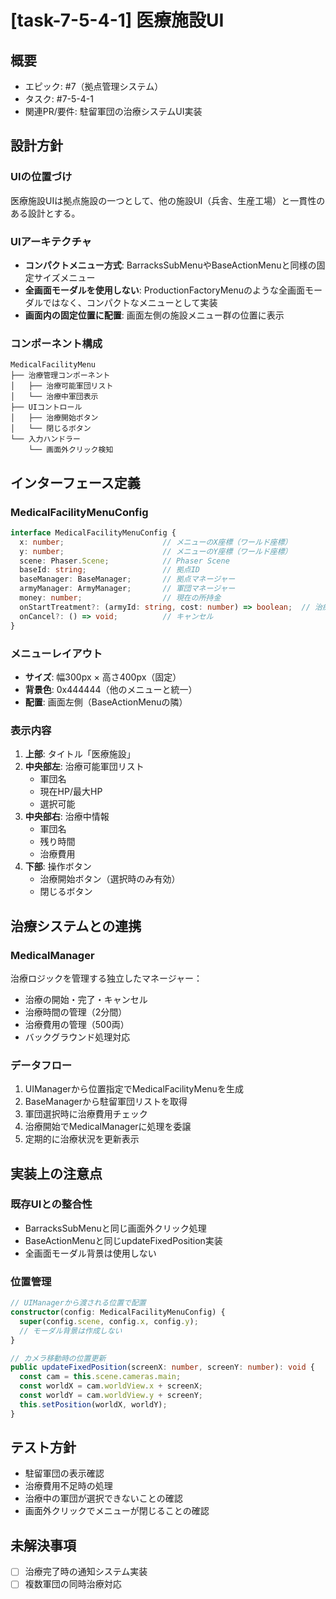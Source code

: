 # [task-7-5-4-1] 医療施設UI

## 概要
- エピック: #7（拠点管理システム）
- タスク: #7-5-4-1
- 関連PR/要件: 駐留軍団の治療システムUI実装

## 設計方針

### UIの位置づけ
医療施設UIは拠点施設の一つとして、他の施設UI（兵舎、生産工場）と一貫性のある設計とする。

### UIアーキテクチャ
- **コンパクトメニュー方式**: BarracksSubMenuやBaseActionMenuと同様の固定サイズメニュー
- **全画面モーダルを使用しない**: ProductionFactoryMenuのような全画面モーダルではなく、コンパクトなメニューとして実装
- **画面内の固定位置に配置**: 画面左側の施設メニュー群の位置に表示

### コンポーネント構成
```
MedicalFacilityMenu
├── 治療管理コンポーネント
│   ├── 治療可能軍団リスト
│   └── 治療中軍団表示
├── UIコントロール
│   ├── 治療開始ボタン
│   └── 閉じるボタン
└── 入力ハンドラー
    └── 画面外クリック検知
```

## インターフェース定義

### MedicalFacilityMenuConfig
```typescript
interface MedicalFacilityMenuConfig {
  x: number;                      // メニューのX座標（ワールド座標）
  y: number;                      // メニューのY座標（ワールド座標）
  scene: Phaser.Scene;            // Phaser Scene
  baseId: string;                 // 拠点ID
  baseManager: BaseManager;       // 拠点マネージャー
  armyManager: ArmyManager;       // 軍団マネージャー
  money: number;                  // 現在の所持金
  onStartTreatment?: (armyId: string, cost: number) => boolean;  // 治療開始
  onCancel?: () => void;          // キャンセル
}
```

### メニューレイアウト
- **サイズ**: 幅300px × 高さ400px（固定）
- **背景色**: 0x444444（他のメニューと統一）
- **配置**: 画面左側（BaseActionMenuの隣）

### 表示内容
1. **上部**: タイトル「医療施設」
2. **中央部左**: 治療可能軍団リスト
   - 軍団名
   - 現在HP/最大HP
   - 選択可能
3. **中央部右**: 治療中情報
   - 軍団名
   - 残り時間
   - 治療費用
4. **下部**: 操作ボタン
   - 治療開始ボタン（選択時のみ有効）
   - 閉じるボタン

## 治療システムとの連携

### MedicalManager
治療ロジックを管理する独立したマネージャー：
- 治療の開始・完了・キャンセル
- 治療時間の管理（2分間）
- 治療費用の管理（500両）
- バックグラウンド処理対応

### データフロー
1. UIManagerから位置指定でMedicalFacilityMenuを生成
2. BaseManagerから駐留軍団リストを取得
3. 軍団選択時に治療費用チェック
4. 治療開始でMedicalManagerに処理を委譲
5. 定期的に治療状況を更新表示

## 実装上の注意点

### 既存UIとの整合性
- BarracksSubMenuと同じ画面外クリック処理
- BaseActionMenuと同じupdateFixedPosition実装
- 全画面モーダル背景は使用しない

### 位置管理
```typescript
// UIManagerから渡される位置で配置
constructor(config: MedicalFacilityMenuConfig) {
  super(config.scene, config.x, config.y);
  // モーダル背景は作成しない
}

// カメラ移動時の位置更新
public updateFixedPosition(screenX: number, screenY: number): void {
  const cam = this.scene.cameras.main;
  const worldX = cam.worldView.x + screenX;
  const worldY = cam.worldView.y + screenY;
  this.setPosition(worldX, worldY);
}
```

## テスト方針
- 駐留軍団の表示確認
- 治療費用不足時の処理
- 治療中の軍団が選択できないことの確認
- 画面外クリックでメニューが閉じることの確認

## 未解決事項
- [ ] 治療完了時の通知システム実装
- [ ] 複数軍団の同時治療対応